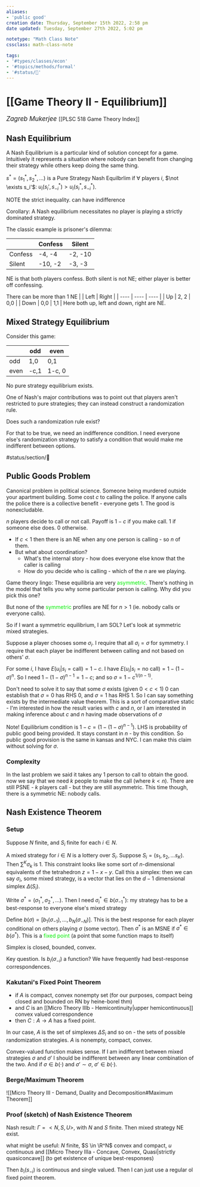 ```yaml
---
aliases:
- 'public good'
creation date: Thursday, September 15th 2022, 2:58 pm
date updated: Tuesday, September 27th 2022, 5:02 pm

notetype: "Math Class Note"
cssclass: math-class-note

tags: 
- '#types/classes/econ'
- '#topics/methods/formal' 
- '#status/🚧'
---
```


# [[Game Theory II - Equilibrium]]
<span style = "font-size:120%"><i >Zagreb Mukerjee </i></span>
[[PLSC 518 Game Theory Index]]

## Nash Equilibrium

A Nash Equilibrium is a particular kind of solution concept for a game. Intuitively it represents a situation where nobody can benefit from changing their strategy while others keep doing the same thing. 

$s^* = (s_1^*, s_2^*, \ldots)$ is a Pure Strategy Nash Equilbrlim if $\forall$ players $i$, $\not \exists s_i'$: $u_i(s_i', s^*_{-i}) > u_i(s_i^*, s_{-i}^*)$. 

NOTE the strict inequality. can have indifference

Corollary: A Nash equilibrium necessitates no player is playing a strictly dominated strategy. 

The classic example is prisoner's dilemma:

|         | Confess | Silent  |
| ------- | ------- | ------- |
| Confess | -4, -4  | -2, -10 |
| Silent  | -10, -2 | -3, -3  | 

NE is that both players confess. Both silent is not NE; either player is better off confessing. 

There can be more than 1 NE
|      | Left | Right |
| ---- | ---- | ---- |
| Up   | 2, 2 | 0,0  |
| Down | 0,0  | 1,1  |
Here both up, left and down, right are NE. 

## Mixed Strategy Equilibrium

Consider this game:

|      | odd  | even   |
| ---- | ---- | ------ |
| odd  | 1,0  | 0,1    |
| even | -c,1 | 1-c, 0 | 

No pure strategy equilibrium exists. 

One of Nash's major contributions was to point out that players aren't restricted to pure strategies; they can instead construct a randomization rule. 

Does such a randomization rule exist? 

For that to be true, we need an indifference condition. I need everyone else's randomization strategy to satisfy a condition that would make me indifferent between options. 

#status/section/🚧 


## Public Goods Problem

Canonical problem in political science. Someone being murdered outside your apartment building. Some cost $c$ to calling the police. If anyone calls the police there is a collective benefit - everyone gets $1$. The good is nonexcludable. 

$n$ players decide to call or not call. Payoff is $1-c$ if you make call. $1$ if someone else does. $0$ otherwise.
- If $c < 1$ then there is an NE when any one person is calling - so $n$ of them. 
- But what about coordination? 
	- What's the internal story - how does everyone else know that the caller is calling
	- How do you decide who is calling - which of the $n$ are we playing. 

Game theory lingo: These equilibria are very <font color=gree>asymmetric</font>. There's nothing in the model that tells you why some particular person is calling. Why did you pick this one?

But none of the <font color=gree>symmetric</font> profiles are NE for $n>1$ (ie. nobody calls or everyone calls). 

So if I want a symmetric equilibrium, I am SOL? Let's look at symmetric mixed strategies. 

Suppose a player chooses some $\sigma_i$. I require that all $\sigma_i = \sigma$ for symmetry. I require that each player be indifferent between calling and not based on others' $\sigma$. 

For some $i$, I have $E(u_i|s_i = \text{call}) = 1-c$. I have $E(u_i|s_i = \text{no call}) = 1-(1 - \sigma)^n$. So I need $1 - (1- \sigma)^{n-1} = 1-c$; and so $\sigma = 1 - c^{1/(n-1)}$. 

Don't need to solve it to say that some $\sigma$ exists (given $0 < c < 1$) 0 can establish that $\sigma = 0$ has RHS $0$, and $\sigma = 1$ has RHS $1$. So I can say something exists by the intermediate value theorem. This is a sort of comparative static - I'm interested in how the result varies with $c$ and $n$, or I am interested in making inference about $c$ and $n$ having made observations of $\sigma$ 

Note! Equilibrium condition is $1-c = (1- (1-\sigma)^{n-1})$. LHS is probability of public good being provided. It stays constant in $n$ - by this condition. So public good provision is the same in kansas and NYC. I can make this claim without solving for $\sigma$. 

### Complexity

In the last problem we said it takes any $1$ person to call to obtain the good. now we say that we need $k$ people to make the call (where $k < n$). There are still PSNE - $k$ players call - but they are still asymmetric. This time though, there is a symmetric NE: nobody calls. 


## Nash Existence Theorem

### Setup

Suppose $N$ finite, and $S_i$ finite for each $i \in N$. 

A mixed strategy for $i \in N$ is a lottery over $S_i$. Suppose $S_i = (s_1, s_2, \ldots s_K)$. Then $\sum^K \sigma_k$ is $1$. This constraint looks like some sort of $n$-dimensional equivalents of the tetrahedron $z = 1 - x - y$. Call this a simplex: then we can say $\sigma_i$, some mixed strategy, is a vector that lies on the $d-1$ dimensional simplex $\Delta(S_i)$. 

Write $\sigma^* = (\sigma_1^*, \sigma^*_2, \ldots)$. Then I need $\sigma_i^* \in b(\sigma^*_{-1})$: my strategy has to be a best-response to everyone else's mixed strategy 

Define $b(\sigma) = [b_1(\sigma_{-1}), \ldots, b_N(\sigma_{-N})]$. This is the best response for each player conditional on others playing $\sigma$ (some vector). Then $\sigma^*$ is an MSNE if $\sigma^* \in b(\sigma^*)$. This is a <font color=gree>fixed point</font> (a point that some function maps to itself)

Simplex is closed, bounded, convex. 

Key question. Is $b_i(\sigma_{-i})$ a function? We have frequently had best-response correspondences. 


### Kakutani's Fixed Point Theorem
- if $A$ is compact, convex nonempty set (for our purposes, compact being closed and bounded on RN by heine-borel thm)
- and $C$ is an [[Micro Theory IIIb - Hemicontinuity|upper hemicontinuous]] convex valued correspondence
- then $C: A \to A$ has a fixed point. 


In our case, $A$ is the set of simplexes $\Delta S_i$ and so on - the sets of possible randomization strategies. $A$ is nonempty, compact, convex. 

Convex-valued function makes sense. If I am indifferent between mixed strategies $\sigma$ and $\sigma'$ I should be indifferent between any linear combination of the two. And if $\sigma \in b(\cdot)$ and $\sigma' \sim \sigma$, $\sigma' \in b(\cdot)$. 



### Berge/Maximum Theorem

![[Micro Theory III - Demand, Duality and Decomposition#Maximum Theorem]]



### Proof (sketch) of Nash Existence Theorem

Nash result: $\Gamma = <N, S, U>$, with $N$ and $S$ finite. Then mixed strategy NE exist. 

what might be useful: $N$ finite, $S \in \R^N$ convex and compact, $u$ continuous and [[Micro Theory IIIa - Concave, Convex, Quasi|strictly quasiconcave]] (to get existence of unique best-responses)

Then $b_i(s_{-i})$ is continuous and single valued. Then I can just use a regular ol fixed point theorem. 